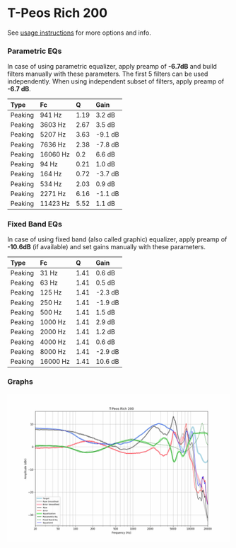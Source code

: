 # T-Peos Rich 200
See [usage instructions](https://github.com/jaakkopasanen/AutoEq#usage) for more options and info.

### Parametric EQs
In case of using parametric equalizer, apply preamp of **-6.7dB** and build filters manually
with these parameters. The first 5 filters can be used independently.
When using independent subset of filters, apply preamp of **-6.7 dB**.

| Type    | Fc       |    Q | Gain    |
|:--------|:---------|:-----|:--------|
| Peaking | 941 Hz   | 1.19 | 3.2 dB  |
| Peaking | 3603 Hz  | 2.67 | 3.5 dB  |
| Peaking | 5207 Hz  | 3.63 | -9.1 dB |
| Peaking | 7636 Hz  | 2.38 | -7.8 dB |
| Peaking | 16060 Hz | 0.2  | 6.6 dB  |
| Peaking | 94 Hz    | 0.21 | 1.0 dB  |
| Peaking | 164 Hz   | 0.72 | -3.7 dB |
| Peaking | 534 Hz   | 2.03 | 0.9 dB  |
| Peaking | 2271 Hz  | 6.16 | -1.1 dB |
| Peaking | 11423 Hz | 5.52 | 1.1 dB  |

### Fixed Band EQs
In case of using fixed band (also called graphic) equalizer, apply preamp of **-10.6dB**
(if available) and set gains manually with these parameters.

| Type    | Fc       |    Q | Gain    |
|:--------|:---------|:-----|:--------|
| Peaking | 31 Hz    | 1.41 | 0.6 dB  |
| Peaking | 63 Hz    | 1.41 | 0.5 dB  |
| Peaking | 125 Hz   | 1.41 | -2.3 dB |
| Peaking | 250 Hz   | 1.41 | -1.9 dB |
| Peaking | 500 Hz   | 1.41 | 1.5 dB  |
| Peaking | 1000 Hz  | 1.41 | 2.9 dB  |
| Peaking | 2000 Hz  | 1.41 | 1.2 dB  |
| Peaking | 4000 Hz  | 1.41 | 0.6 dB  |
| Peaking | 8000 Hz  | 1.41 | -2.9 dB |
| Peaking | 16000 Hz | 1.41 | 10.6 dB |

### Graphs
![](./T-Peos%20Rich%20200.png)